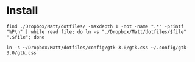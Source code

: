 # Install

    find ./Dropbox/Matt/dotfiles/ -maxdepth 1 -not -name ".*" -printf "%P\n" | while read file; do ln -s "./Dropbox/Matt/dotfiles/$file" ".$file"; done

    ln -s ~/Dropbox/Matt/dotfiles/config/gtk-3.0/gtk.css ~/.config/gtk-3.0/gtk.css
